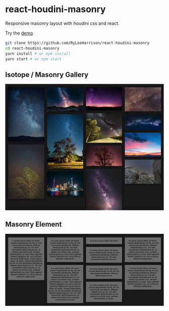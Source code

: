 # react-houdini-masonry
Responsive masonry layout with houdini css and react.

Try the [demo](https://ryleeharrison.github.io/react-houdini-masonry/)

```sh
git clone https://github.com/RyLeeHarrison/react-houdini-masonry
cd react-houdini-masonry
yarn install # or npm install
yarn start # or npm start
```

## Isotope / Masonry Gallery
![images](/images.jpg?raw=true)
## Masonry Element
![text](/text.jpg?raw=true)
